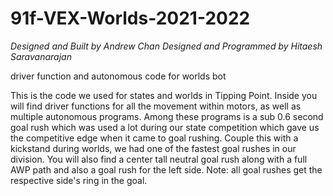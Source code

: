 # 91f-VEX-Worlds-2021-2022

*Designed and Built by Andrew Chan*
*Designed and Programmed by Hitaesh Saravanarajan*

driver function and autonomous code for worlds bot

This is the code we used for states and worlds in Tipping Point. Inside you will find driver functions for all the movement within motors, as well as multiple autonomous programs. Among these programs is a sub 0.6 second goal rush which was used a lot during our state competition which gave us the competitive edge when it came to goal rushing. Couple this with a kickstand during worlds, we had one of the fastest goal rushes in our division. You will also find a center tall neutral goal rush along with a full AWP path and also a goal rush for the left side. Note: all goal rushes get the respective side's ring in the goal.
